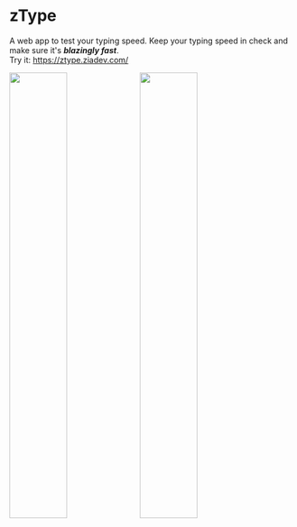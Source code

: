 # zType

A web app to test your typing speed. Keep your typing speed in check and make sure it's ***blazingly fast***.</br>
Try it: https://ztype.ziadev.com/


<img src="https://user-images.githubusercontent.com/45315917/211182281-6d84ed10-bd93-4b69-96a8-9faaad10f101.png" width="45%"></img> <img src="https://user-images.githubusercontent.com/45315917/211182285-88321679-9be1-477f-8d47-772f7806bb12.png" width="45%"></img> 
